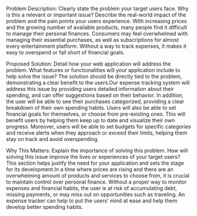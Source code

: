Problem Description: 
Clearly state the problem your target users face. Why is this a relevant or important issue? Describe the real-world impact of the problem and the pain points your users experience.
With increasing prices and the growing number of available products, many people find it difficult to manage their personal finances. Consumers may feel overwhelmed with managing their essential purchases, as well as subscriptions for almost every entertainment platform. Without a way to track expenses, it makes it easy to overspend or fall short of financial goals.

Proposed Solution:
Detail how your web application will address the problem. What features or functionalities will your application include to help solve the issue? The solution should be directly tied to the problem, demonstrating a clear benefit to the users.Our expense tracking system will address this issue by providing users detailed information about their spending, and can offer suggestions based on their behavior. In addition, the user will be able to see their purchases categorized, providing a clear breakdown of their own spending habits. Users will also be able to set financial goals for themselves, or choose from pre-existing ones. This will benefit users by helping them keep up to date and visualize their own progress. Moreover, users will be able to set budgets for specific categories and receive alerts when they approach or exceed their limits, helping them stay on track and avoid overspending.

Why This Matters: 
Explain the importance of solving this problem. How will solving this issue improve the lives or experiences of your target users? This section helps justify the need for your application and sets the stage for its development.In a time where prices are rising and there are an overwhelming amount of products and services to choose from, it is crucial to maintain control over personal finance. Without a proper way to monitor expenses and financial habits, the user is at risk of accumulating debt, missing payments, or may miss out on opportunities such as traveling.  An expense tracker can help to put the users’ mind at ease and help them develop better spending habits. 

